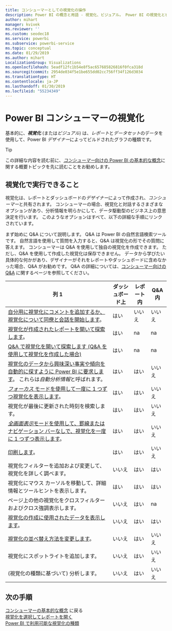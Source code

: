 ```yaml
---
title: コンシューマーとしての視覚化の操作
description: Power BI の概念と用語 - 視覚化、ビジュアル。 Power BI の視覚化とビジュアルの概要。
author: mihart
manager: kvivek
ms.reviewer: ''
ms.custom: seodec18
ms.service: powerbi
ms.subservice: powerbi-service
ms.topic: conceptual
ms.date: 01/29/2019
ms.author: mihart
LocalizationGroup: Visualizations
ms.openlocfilehash: 5eadf12fc1b54e8f5ac657685826816f0fca318d
ms.sourcegitcommit: 2954de034f5e1be655dd02cc756ff34f126d3034
ms.translationtype: HT
ms.contentlocale: ja-JP
ms.lasthandoff: 01/30/2019
ms.locfileid: "55234349"
---
```

# <a name="visualizations-for-power-bi-consumers"></a>Power BI **コンシューマー**の視覚化

基本的に、***視覚化*** (または*ビジュアル*) は、*レポート*と*データセット*のデータを使用して、Power BI *デザイナー*によってビルドされたグラフの種類です。 

> [!TIP]
> この詳細な内容を読む前に、[*コンシューマー*向けの Power BI の基本的な概念](end-user-basic-concepts.md)に関する概要トピックを先に読むことをお勧めします。

## <a name="what-can-i-do-with-visualizations"></a>視覚化で実行できること

視覚化は、レポートとダッシュボードの*デザイナー*によって作成され、*コンシューマー*と共有されます。 コンシューマーの場合、視覚化と対話するさまざまなオプションがあり、分析情報を明らかにして、データ駆動型のビジネス上の意思決定を行います。 このようなオプションはすべて、以下の詳細な手順にリンクされています。

まず始めに Q&A について説明します。 Q&A は Power BI の自然言語検索ツールです。 自然言語を使用して質問を入力すると、Q&A は視覚化の形でその質問に答えます。 コンシューマーは Q&A を使用して独自の視覚化を作成できます。 ただし、Q&A を使用して作成した視覚化は保存できません。 データから学びたい具体的な何かがあり、デザイナーがそれをレポートやダッシュボードに含めなかった場合、Q&A がお勧めです。 Q&A の詳細については、[コンシューマー向けの Q&A](end-user-q-and-a.md) に関するページを参照してください。



|列 1  |ダッシュボード上  |レポート内  | Q&A 内
|---------|---------|---------|--------|
|[自分用に視覚化にコメントを追加するか、視覚化について同僚と会話を開始します](end-user-comment.md)。     |  はい       |   いいえ      |  いいえ  |
|[視覚化が作成されたレポートを開いて探索します](end-user-tiles.md)。     |    はい     |   na      |  na |
|[Q&A で視覚化を開いて探索します (Q&A を使用して視覚化を作成した場合)](end-user-q-and-a.md)     |   はい      |   na      |  na  |
|[視覚化のデータから興味深い事実や傾向を自動的に探すように Power BI に要求します](end-user-insights.md)。  これらは*自動分析情報*と呼ばれます。     |    はい     |   はい      | いいえ   |
|[*フォーカス* モードを使用して一度に 1 つずつ視覚化を表示します](end-user-focus.md)。     | はい        |   はい      | いいえ  |
|視覚化が最後に更新された時刻を検索します。     |  はい       |    はい     | いいえ  |
|[*全画面表示*モードを使用して、罫線またはナビゲーション バーなしで、視覚化を一度に 1 つずつ表示します](end-user-focus.md)。     |   はい      |  はい       | いいえ  |
|[印刷します](end-user-print.md)。     |  はい       |   はい      | いいえ  |
|視覚化フィルターを追加および変更して、視覚化を詳しく調べます。     |    いいえ     |   はい      | はい  |
|視覚化にマウス カーソルを移動して、詳細情報とツールヒントを表示します。     |    はい     |   はい      | はい  |
|ページ上の他の視覚化をクロスフィルターおよびクロス強調表示します。     |   いいえ      |   はい      | na  |
|[視覚化の作成に使用されたデータを表示します](end-user-show-data.md)。     |  いいえ       |   はい      | はい  |
| [視覚化の並べ替え方法を変更します](end-user-search-sort.md)。 | いいえ  | はい  | いいえ  |
| 視覚化にスポットライトを追加します。 | いいえ  | はい  |  いいえ |
| (視覚化の種類に基づいて) 分析します。 | いいえ  | はい  | いいえ  |

## <a name="next-steps"></a>次の手順
[コンシューマーの基本的な概念](end-user-basic-concepts.md)  に戻る  
[視覚化を選択してレポートを開く](end-user-report-open.md)    
[Power BI で利用可能な視覚化の種類](end-user-visual-type.md)